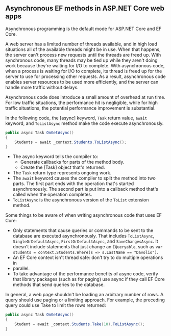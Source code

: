 ## Asynchronous EF methods in ASP.NET Core web apps

Asynchronous programming is the default mode for ASP.NET Core and EF Core.

A web server has a limited number of threads available, and in high load
situations all of the available threads might be in use. When that happens,
the server can't process new requests until the threads are freed up. With
synchronous code, many threads may be tied up while they aren't doing work
because they're waiting for I/O to complete. With asynchronous code, when a
process is waiting for I/O to complete, its thread is freed up for the server
to use for processing other requests. As a result, asynchronous code enables
server resources to be used more efficiently, and the server can handle more
traffic without delays.

Asynchronous code does introduce a small amount of overhead at run time. For
low traffic situations, the performance hit is negligible, while for high
traffic situations, the potential performance improvement is substantial.

In the following code, the [async] keyword, `Task` return value, `await`
keyword, and `ToListAsync` method make the code execute asynchronously.

```csharp
public async Task OnGetAsync()
{
    Students = await _context.Students.ToListAsync();
}
```

- The async keyword tells the compiler to:
  - Generate callbacks for parts of the method body.
  - Create the [Task] object that's returned.
- The `Task` return type represents ongoing work.
- The `await` keyword causes the compiler to split the method into two parts.
  The first part ends with the operation that's started asynchronously.
  The second part is put into a callback method that's called when the
  operation completes.
- `ToListAsync` is the asynchronous version of the `ToList` extension method.

Some things to be aware of when writing asynchronous code that uses EF Core:

- Only statements that cause queries or commands to be sent to the database are
  executed asynchronously. That includes `ToListAsync`, `SingleOrDefaultAsync`,
  `FirstOrDefaultAsync`, and `SaveChangesAsync`. It doesn't include statements that
  just change an `IQueryable`, such as
  `var students = context.Students.Where(s => s.LastName == "Davolio")`.
- An EF Core context isn't thread safe: don't try to do multiple operations in
- parallel.
- To take advantage of the performance benefits of async code, verify that
  library packages (such as for paging) use async if they call EF Core methods
  that send queries to the database.

In general, a web page shouldn't be loading an arbitrary number of rows.
A query should use paging or a limiting approach. For example, the preceding
query could use Take to limit the rows returned:

```csharp
public async Task OnGetAsync()
{
    Student = await _context.Students.Take(10).ToListAsync();
}
```
